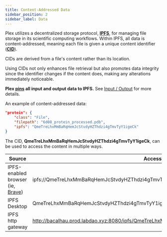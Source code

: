 ```yaml
---
title: Content-Addressed Data
sidebar_position: 2
sidebar_label: Data
---
```


Plex utilizes a decentralized storage protocol, [**IPFS**](https://docs.ipfs.tech/), for managing file storage in its scientific computing workflows. Within IPFS, all data is content-addressed, meaning each file is given a unique content identifier ([**CID**](https://docs.ipfs.tech/concepts/content-addressing/#what-is-a-cid)).

CIDs are derived from a file's content rather than its location.

Using CIDs not only enhances file retrieval but also promotes data integrity since the identifier changes if the content does, making any alterations immediately noticeable.

**Plex [pins](https://docs.ipfs.tech/how-to/pin-files/) all input and output data to IPFS.** See [Input / Output](io.md) for more details.

An example of content-addressed data:

```json
"protein": {
    "class": "File",
    "filepath": "6d08_protein_processed.pdb",
    "ipfs": "QmeTreLhxMmBaRqHemJcStvdyHZThdzi4gTmvTyY1igeCk"
}
```
The CID, **QmeTreLhxMmBaRqHemJcStvdyHZThdzi4gTmvTyY1igeCk**, can be used to access the content in multiple ways.

| Source | Access |
| ------ | ---- |
| IPFS-enabled browser (ie, [Brave](https://brave.com/ipfs-support/)) | ipfs://QmeTreLhxMmBaRqHemJcStvdyHZThdzi4gTmvTyY1igeCk |
| IPFS Desktop | QmeTreLhxMmBaRqHemJcStvdyHZThdzi4gTmvTyY1igeCk |
| IPFS http gateway | http://bacalhau.prod.labdao.xyz:8080/ipfs/QmeTreLhxMmBaRqHemJcStvdyHZThdzi4gTmvTyY1igeCk
